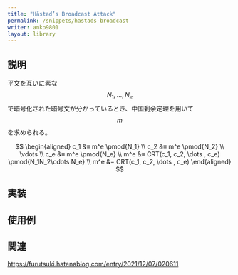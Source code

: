 ```yaml
---
title: "Håstad’s Broadcast Attack"
permalink: /snippets/hastads-broadcast
writer: anko9801
layout: library
---
```


## 説明

平文を互いに素な $$N_1, \ldots, N_e$$ で暗号化された暗号文が分かっているとき、中国剰余定理を用いて $$m$$ を求められる。

$$
\begin{aligned}
c_1 &≡ m^e \pmod{N_1} \\
c_2 &≡ m^e \pmod{N_2} \\
\vdots \\
c_e &≡ m^e \pmod{N_e} \\
m^e &≡ CRT(c_1, c_2, \dots , c_e) \pmod{N_1N_2\cdots N_e} \\
m^e &= CRT(c_1, c_2, \dots , c_e)
\end{aligned}
$$

## 実装


## 使用例

## 関連

https://furutsuki.hatenablog.com/entry/2021/12/07/020611